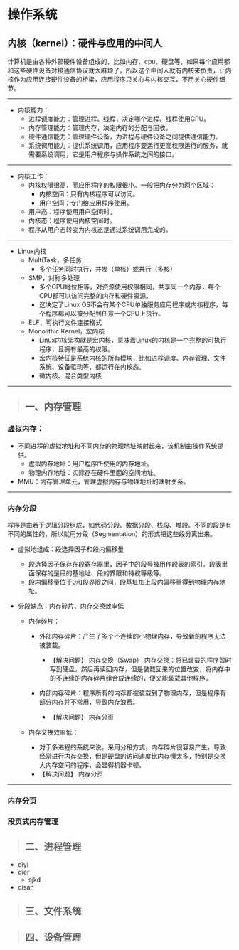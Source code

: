 # 操作系统

## 内核（kernel）：硬件与应用的中间人

计算机是由各种外部硬件设备组成的，比如内存、cpu、硬盘等，如果每个应用都和这些硬件设备对接通信协议就太麻烦了，所以这个中间人就有内核来负责，让内核作为应用连接硬件设备的桥梁，应用程序只关心与内核交互，不用关心硬件细节。

---

- 内核能力：
  - 进程调度能力：管理进程、线程，决定哪个进程、线程使用CPU。
  - 内存管理能力：管理内存，决定内存的分配与回收。
  - 硬件通信能力：管理硬件设备，为进程与硬件设备之间提供通信能力。
  - 系统调用能力：提供系统调用，应用程序要运行更高权限运行的服务，就需要系统调用，它是用户程序与操作系统之间的接口。
	
---

- 内核工作：
  - 内核权限很高，而应用程序的权限很小。一般把内存分为两个区域：
    - 内核空间：只有内核程序可以访问。
    - 用户空间：专门给应用程序使用。
  - 用户态：程序使用用户空间时。
  - 内核态：程序使用内核空间时。
  - 程序从用户态转变为内核态是通过系统调用完成的。

---	

- Linux内核
  - MultiTask，多任务
	- 多个任务同时执行，并发（单核）或并行（多核）
  - SMP，对称多处理
	- 多个CPU地位相等，对资源使用权限相同，共享同一个内存，每个CPU都可以访问完整的内存和硬件资源。
	- 这决定了Linux OS不会有某个CPU单独服务应用程序或内核程序，每个程序都可以被分配到任意一个CPU上执行。
  - ELF，可执行文件连接格式
  - Monolithic Kernel，宏内核
	- Linux内核架构就是宏内核，意味着Linux的内核是一个完整的可执行程序，且拥有最高的权限。
	- 宏内核特征是系统内核的所有模块，比如进程调度、内存管理、文件系统、设备驱动等，都运行在内核态。
	- 微内核、混合类型内核
---

> ## 一、内存管理

### 虚拟内存：
- 不同进程的虚拟地址和不同内存的物理地址映射起来，该机制由操作系统提供。
   - 虚拟内存地址：用户程序所使用的内存地址。
   - 物理内存地址：实际存在硬件里面的空间地址。
- MMU：内存管理单元，管理虚拟内存与物理地址的映射关系。
---

### 内存分段

程序是由若干逻辑分段组成，如代码分段、数据分段、栈段、堆段。不同的段是有不同的属性的，所以就用分段（Segmentation）的形式把这些段分离出来。

- 虚拟地组成：段选择因子和段内偏移量
  - 段选择因子保存在段寄存器里，因子中的段号被用作段表的索引。段表里面保存的是段的基地址、段的界限和特权等级等。
  - 段内偏移量位于0和段界限之间，段基址加上段内偏移量得到物理内存地址。

- 分段缺点：内存碎片、内存交换效率低
  - 内存碎片：
	- 外部内存碎片：产生了多个不连续的小物理内存，导致新的程序无法被装载。
	  - 【解决问题】 内存交换（Swap）
		内存交换：将已装载的程序暂时写到硬盘，然后再读回内存，但是装载回来的位置改变，将内存中的不连续的内存碎片组合成连续的，便又能装载其他程序。

	- 内部内存碎片：程序所有的内存都被装载到了物理内存，但是程序有部分内存并不常用，导致内存浪费。
	  - 【解决问题】 内存分页

  - 内存交换效率低：
	- 对于多进程的系统来说，采用分段方式，内存碎片很容易产生，导致经常进行内存交换，但是硬盘的访问速度比内存慢太多，特别是交换大内存空间的程序，会显得机器卡顿。
	- 【解决问题】 内存分页
---

### 内存分页





### 段页式内存管理






>## 二、进程管理

- diyi
- dier
  - sjkd
- disan





>## 三、文件系统




>## 四、设备管理




	
